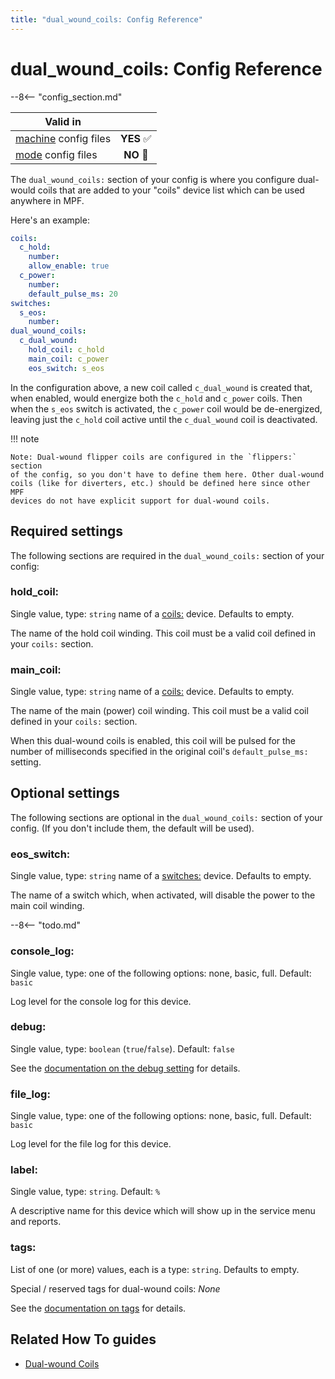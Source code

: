 ```yaml
---
title: "dual_wound_coils: Config Reference"
---
```


# dual_wound_coils: Config Reference

--8<-- "config_section.md"

| Valid in | |
|-----|:----:|
|[machine](instructions/machine_config.md) config files |**YES** :white_check_mark:|
|[mode](instructions/mode_config.md) config files|**NO** :no_entry_sign:|

The `dual_wound_coils:` section of your config is where you configure
dual-would coils that are added to your "coils" device list which can
be used anywhere in MPF.

Here's an example:

``` yaml
coils:
  c_hold:
    number:
    allow_enable: true
  c_power:
    number:
    default_pulse_ms: 20
switches:
  s_eos:
    number:
dual_wound_coils:
  c_dual_wound:
    hold_coil: c_hold
    main_coil: c_power
    eos_switch: s_eos
```

In the configuration above, a new coil called `c_dual_wound` is created
that, when enabled, would energize both the `c_hold` and `c_power`
coils. Then when the `s_eos` switch is activated, the `c_power` coil
would be de-energized, leaving just the `c_hold` coil active until the
`c_dual_wound` coil is deactivated.

!!! note

    Note: Dual-wound flipper coils are configured in the `flippers:` section
    of the config, so you don't have to define them here. Other dual-wound
    coils (like for diverters, etc.) should be defined here since other MPF
    devices do not have explicit support for dual-wound coils.

## Required settings

The following sections are required in the `dual_wound_coils:` section
of your config:

### hold_coil:

Single value, type: `string` name of a [coils:](coils.md) device. Defaults to empty.

The name of the hold coil winding. This coil must be a valid coil
defined in your `coils:` section.

### main_coil:

Single value, type: `string` name of a [coils:](coils.md) device. Defaults to empty.

The name of the main (power) coil winding. This coil must be a valid
coil defined in your `coils:` section.

When this dual-wound coils is enabled, this coil will be pulsed for the
number of milliseconds specified in the original coil's
`default_pulse_ms:` setting.

## Optional settings

The following sections are optional in the `dual_wound_coils:` section
of your config. (If you don't include them, the default will be used).

### eos_switch:

Single value, type: `string` name of a
[switches:](switches.md) device. Defaults to
empty.

The name of a switch which, when activated, will disable the power to
the main coil winding.

--8<-- "todo.md"

### console_log:

Single value, type: one of the following options: none, basic, full.
Default: `basic`

Log level for the console log for this device.

### debug:

Single value, type: `boolean` (`true`/`false`). Default: `false`

See the
[documentation on the debug setting](instructions/debug.md) for details.

### file_log:

Single value, type: one of the following options: none, basic, full.
Default: `basic`

Log level for the file log for this device.

### label:

Single value, type: `string`. Default: `%`

A descriptive name for this device which will show up in the service
menu and reports.

### tags:

List of one (or more) values, each is a type: `string`. Defaults to
empty.

Special / reserved tags for dual-wound coils: *None*

See the
[documentation on tags](instructions/tags.md) for details.

## Related How To guides

* [Dual-wound Coils](../mechs/coils/dual_wound_coils.md)
